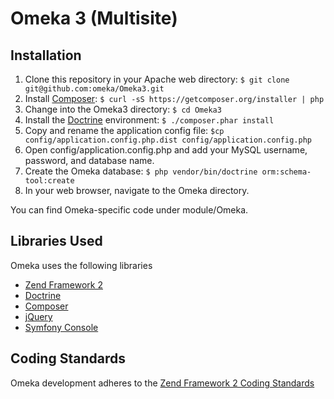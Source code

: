 # Omeka 3 (Multisite)

## Installation

1. Clone this repository in your Apache web directory:
   `$ git clone git@github.com:omeka/Omeka3.git`
2. Install [Composer](http://getcomposer.org/): 
   `$ curl -sS https://getcomposer.org/installer | php`
2. Change into the Omeka3 directory:
   `$ cd Omeka3`
3. Install the [Doctrine](http://www.doctrine-project.org/) environment: 
   `$ ./composer.phar install`
4. Copy and rename the application config file: 
   `$cp config/application.config.php.dist config/application.config.php`
5. Open config/application.config.php and add your MySQL username, password, and 
   database name.
6. Create the Omeka database: `$ php vendor/bin/doctrine orm:schema-tool:create`
7. In your web browser, navigate to the Omeka directory.

You can find Omeka-specific code under module/Omeka.

## Libraries Used

Omeka uses the following libraries

* [Zend Framework 2](http://framework.zend.com/)
* [Doctrine](http://www.doctrine-project.org/)
* [Composer](http://getcomposer.org/)
* [jQuery](http://jquery.com/)
* [Symfony Console](http://symfony.com/doc/current/components/console/introduction.html)

## Coding Standards

Omeka development adheres to the [Zend Framework 2 Coding Standards](http://framework.zend.com/wiki/display/ZFDEV2/Coding+Standards)
